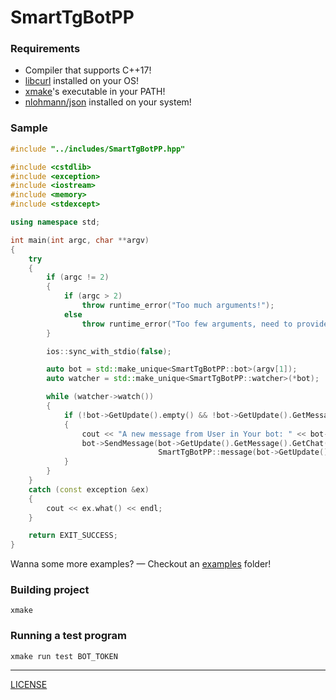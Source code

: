 # SmartTgBotPP

### Requirements

- Compiler that supports C++17!
- [libcurl](https://libcurl.se/) installed on your OS!
- [xmake](https://xmake.io/)'s executable in your PATH!
- [nlohmann/json](https://github.com/nlohmann/json) installed on your system!

### Sample

```cpp
#include "../includes/SmartTgBotPP.hpp"

#include <cstdlib>
#include <exception>
#include <iostream>
#include <memory>
#include <stdexcept>

using namespace std;

int main(int argc, char **argv)
{
    try
    {
        if (argc != 2)
        {
            if (argc > 2)
                throw runtime_error("Too much arguments!");
            else
                throw runtime_error("Too few arguments, need to provide a bot token!");
        }

        ios::sync_with_stdio(false);

        auto bot = std::make_unique<SmartTgBotPP::bot>(argv[1]);
        auto watcher = std::make_unique<SmartTgBotPP::watcher>(*bot);

        while (watcher->watch())
        {
            if (!bot->GetUpdate().empty() && !bot->GetUpdate().GetMessage().GetText().empty())
            {
                cout << "A new message from User in Your bot: " << bot->GetUpdate().GetMessage().GetText() << endl;
                bot->SendMessage(bot->GetUpdate().GetMessage().GetChat().GetID(),
                                 SmartTgBotPP::message(bot->GetUpdate().GetMessage().GetText()));
            }
        }
    }
    catch (const exception &ex)
    {
        cout << ex.what() << endl;
    }

    return EXIT_SUCCESS;
}
```

Wanna some more examples? &mdash; Checkout an [examples](examples) folder!

### Building project

```shell
xmake
```

### Running a test program

```shell
xmake run test BOT_TOKEN
```

---
[LICENSE](LICENSE)
